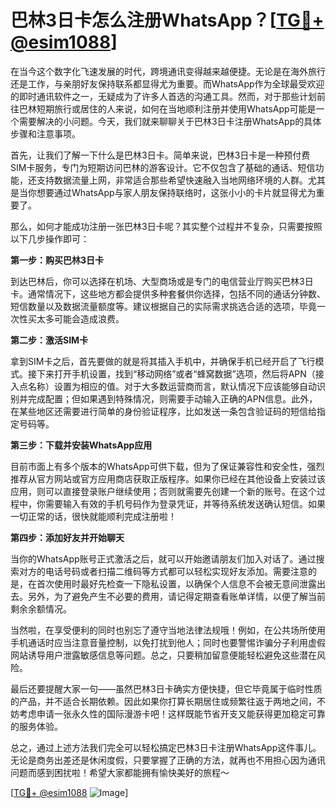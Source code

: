 # 巴林3日卡怎么注册WhatsApp？[[TG💪+ @esim1088](https://t.me/s/esim1088)]

在当今这个数字化飞速发展的时代，跨境通讯变得越来越便捷。无论是在海外旅行还是工作，与亲朋好友保持联系都显得尤为重要。而WhatsApp作为全球最受欢迎的即时通讯软件之一，无疑成为了许多人首选的沟通工具。然而，对于那些计划前往巴林短期旅行或居住的人来说，如何在当地顺利注册并使用WhatsApp可能是一个需要解决的小问题。今天，我们就来聊聊关于巴林3日卡注册WhatsApp的具体步骤和注意事项。

首先，让我们了解一下什么是巴林3日卡。简单来说，巴林3日卡是一种预付费SIM卡服务，专门为短期访问巴林的游客设计。它不仅包含了基础的通话、短信功能，还支持数据流量上网，非常适合那些希望快速融入当地网络环境的人群。尤其是当你想要通过WhatsApp与家人朋友保持联络时，这张小小的卡片就显得尤为重要了。

那么，如何才能成功注册一张巴林3日卡呢？其实整个过程并不复杂，只需要按照以下几步操作即可：

**第一步：购买巴林3日卡**

到达巴林后，你可以选择在机场、大型商场或是专门的电信营业厅购买巴林3日卡。通常情况下，这些地方都会提供多种套餐供你选择，包括不同的通话分钟数、短信数量以及数据流量额度等。建议根据自己的实际需求挑选合适的选项，毕竟一次性买太多可能会造成浪费。

**第二步：激活SIM卡**

拿到SIM卡之后，首先要做的就是将其插入手机中，并确保手机已经开启了飞行模式。接下来打开手机设置，找到“移动网络”或者“蜂窝数据”选项，然后将APN（接入点名称）设置为相应的值。对于大多数运营商而言，默认情况下应该能够自动识别并完成配置；但如果遇到特殊情况，则需要手动输入正确的APN信息。此外，在某些地区还需要进行简单的身份验证程序，比如发送一条包含验证码的短信给指定号码等。

**第三步：下载并安装WhatsApp应用**

目前市面上有多个版本的WhatsApp可供下载，但为了保证兼容性和安全性，强烈推荐从官方网站或官方应用商店获取正版程序。如果你已经在其他设备上安装过该应用，则可以直接登录账户继续使用；否则就需要先创建一个新的账号。在这个过程中，你需要输入有效的手机号码作为登录凭证，并等待系统发送确认短信。如果一切正常的话，很快就能顺利完成注册啦！

**第四步：添加好友并开始聊天**

当你的WhatsApp账号正式激活之后，就可以开始邀请朋友们加入对话了。通过搜索对方的电话号码或者扫描二维码等方式都可以轻松实现好友添加。需要注意的是，在首次使用时最好先检查一下隐私设置，以确保个人信息不会被无意间泄露出去。另外，为了避免产生不必要的费用，请记得定期查看账单详情，以便了解当前剩余余额情况。

当然啦，在享受便利的同时也别忘了遵守当地法律法规哦！例如，在公共场所使用手机通话时应当注意音量控制，以免打扰到他人；同时也要警惕诈骗分子利用虚假网站诱导用户泄露敏感信息等问题。总之，只要稍加留意便能轻松避免这些潜在风险。

最后还要提醒大家一句——虽然巴林3日卡确实方便快捷，但它毕竟属于临时性质的产品，并不适合长期依赖。因此如果你打算长期居住或频繁往返于两地之间，不妨考虑申请一张永久性的国际漫游卡吧！这样既能节省开支又能获得更加稳定可靠的服务体验。

总之，通过上述方法我们完全可以轻松搞定巴林3日卡注册WhatsApp这件事儿。无论是商务出差还是休闲度假，只要掌握了正确的方法，就再也不用担心因为通讯问题而感到困扰啦！希望大家都能拥有愉快美好的旅程～

[[TG💪+ @esim1088](https://t.me/s/esim1088) ![Image](https://i.postimg.cc/4NQfJmqS/Snipaste-2025-05-13-00-14-12.png)]